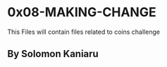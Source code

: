 # 0x08-MAKING-CHANGE

This Files will contain files related to coins challenge

## By Solomon Kaniaru
